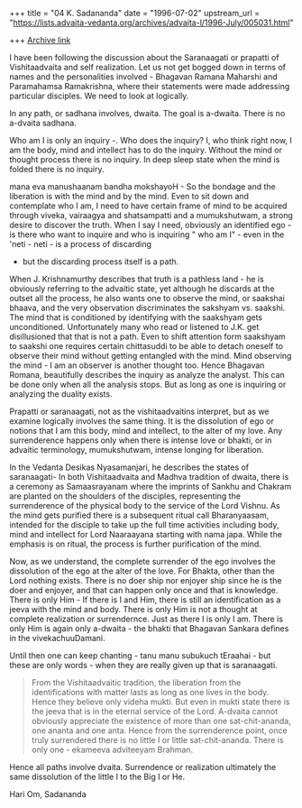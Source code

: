 +++
title = "04 K. Sadananda"
date = "1996-07-02"
upstream_url = "https://lists.advaita-vedanta.org/archives/advaita-l/1996-July/005031.html"

+++
[Archive link](https://lists.advaita-vedanta.org/archives/advaita-l/1996-July/005031.html)

I have been following the discussion about the Saranaagati or prapatti of
Vishitaadvaita and self realization.    Let us not get bogged down in terms of
names and the personalities involved - Bhagavan Ramana Maharshi and Paramahamsa
Ramakrishna, where  their statements were made addressing  particular disciples.
We need to look at logically.

In any path, or sadhana involves, dwaita.  The goal is a-dwaita.  There is no
a-dvaita sadhana.

Who am I is only an inquiry -.  Who does the inquiry?  I, who think right now, I
am the body, mind and intellect has to do the inquiry.  Without the mind or
thought process there is no inquiry.   In deep sleep state when the mind is
folded there is  no inquiry.

mana eva manushaanam bandha mokshayoH - So the bondage and the liberation is
with the mind and by the mind.  Even to sit down and contemplate who I am, I
need to have certain frame of mind to be acquired through viveka, vairaagya and
shatsampatti  and a mumukshutwam,  a strong desire to discover the truth.  When
I say I need, obviously an identified ego - is there who want to inquire and who
is inquiring " who am I" - even in the 'neti - neti - is a process of discarding
- but the discarding process itself is a path.

When J. Krishnamurthy describes that truth is a pathless land - he is obviously
referring to the advaitic state, yet although he discards at the outset all the
process, he also wants one to observe the mind, or saakshai bhaava, and the very
observation discriminates the sakshyam vs. saakshi.  The mind that is
conditioned by identifying with the saakshyam gets unconditioned.  Unfortunately
many who read or listened to J.K. get disillusioned that that is not a path.
Even to shift attention form saakshyam to saakshi one requires certain
chittasuddi to be able to detach oneself to observe their mind without getting
entangled with the mind.  Mind observing the mind - I am an observer is another
thought too.  Hence Bhagavan Romana, beautifully describes the inquiry as
analyze the analyst.  This can be done only when all the analysis stops. But as
long as one is inquiring or analyzing the duality exists.

Prapatti or saranaagati, not as the vishitaadvaitins interpret, but as we
examine logically involves the same thing.  It is the dissolution of ego or
notions that I am this body, mind and intellect, to the alter of my love.  Any
surrenderence happens only when there is intense love or bhakti, or in advaitic
terminology, mumukshutwam, intense longing for liberation.

  In the Vedanta Desikas Nyasamanjari, he describes the states of saranaagati-
In both Vishitaadvaita and Madhva tradition of dwaita, there is a ceremony as
Samaasrayanam where the imprints of Sankhu and Chakram are planted on the
shoulders of the disciples, representing the surrenderence of the physical body
to the service of the Lord Vishnu.  As the mind gets purified there is a
subsequent ritual call Bharanyaasam, intended for the disciple to take up the
full time activities including body, mind and intellect for Lord Naaraayana
starting with nama japa.  While the emphasis is on ritual, the process is
further purification of the mind.

Now, as we understand, the complete surrender of the ego involves the
dissolution of the ego at the alter of the love.  For Bhakta, other than the
Lord nothing exists.  There is no doer ship nor enjoyer ship since he is the
doer and enjoyer, and that can happen only once and that is knowledge.  There is
only Him - If there is I and Him, there is still an identification as a jeeva
with the mind and body.  There is only Him is not a thought at complete
realization or surrendernce.   Just as there I is only I am.  There is only Him
is again only a-dwaita - the bhakti that Bhagavan Sankara defines in the
vivekachuuDamani.

Until then one can keep chanting - tanu manu subukuch tEraahai - but these are
only words - when they are really given up that is saranaagati.
>From the Vishitaadvaitic tradition, the liberation from the identifications with
matter lasts as long as one lives in the body.  Hence they believe only  videha
mukti.  But even in mukti state there is the jeeva that is in the eternal
service of the Lord.  A-dvaita cannot obviously appreciate the existence of more
than one sat-chit-ananda, one ananta and one anta.
Hence from the surrenderence point, once truly surrendered there is no little I
or little sat-chit-ananda.  There is only one - ekameeva adviteeyam Brahman.

Hence all paths involve dvaita.  Surrendence or realization ultimately the same
dissolution of the little I to the Big I or He.

Hari Om,
Sadananda

